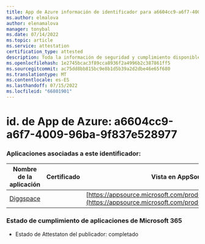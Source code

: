 ```yaml
---
title: App de Azure información de identificador para a6604cc9-a6f7-4009-96ba-9f837e528977
ms.author: elmalova
author: elenamalova
manager: tonybal
ms.date: 07/14/2022
ms.topic: article
ms.service: attestation
certification_type: attested
description: Toda la información de seguridad y cumplimiento disponible para a6604cc9-a6f7-4009-96ba-9f837e528977.
ms.openlocfilehash: 1e2745bcac3f89cca8936f2a4996b2c387861ff5
ms.sourcegitcommit: ac75dd8bb815bc9e8b1d5b39a2d2dbe46e65f680
ms.translationtype: MT
ms.contentlocale: es-ES
ms.lasthandoff: 07/15/2022
ms.locfileid: "66801901"
---
```

# <a name="azure-app-id-a6604cc9-a6f7-4009-96ba-9f837e528977"></a>id. de App de Azure: a6604cc9-a6f7-4009-96ba-9f837e528977


### <a name="apps-associated-with-this-id"></a>Aplicaciones asociadas a este identificador:
| **Nombre de la aplicación** | **Certificado** | **Vista en AppSource** |
|--------------|---------------|-----------------------|
| [Diggspace](../forward/WA200004347.md) |  | [https://appsource.microsoft.com/product/office/WA200004347](https://appsource.microsoft.com/product/office/WA200004347) |

### <a name="microsoft-365-app-compliance-status"></a>Estado de cumplimiento de aplicaciones de Microsoft 365
- Estado de Attestaton del publicador: completado
